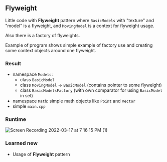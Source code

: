 ## Flyweight

Little code with **Flyweight** pattern where `BasicModels` with "texture" and "model" is a flyweight, and `MovingModel` is a context for flyweight usage.

Also there is a factory of flyweights.

Example of program shows simple example of factory use and creating some context objects around one flyweight.


### Result

* namespace `Models`:
  + class `BasicModel`
  + class `MovingModel` -> `BasicModel` (contains pointer to some flyweight)
  + class `BasicModelsFactory` (with own comparator for using `BasicModel` in set)
* namespace `Math`: simple math objects like `Point` and `Vector`
* simple `main.cpp`

### Runtime

![Screen Recording 2022-03-17 at 7 16 15 PM (1)](https://user-images.githubusercontent.com/44144647/158847095-447f1ae7-977c-4e71-b10b-131632894ea9.gif)


### Learned new
* Usage of **Flyweight** pattern
